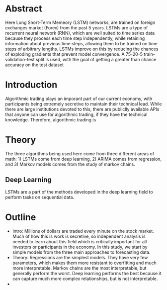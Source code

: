# Abstract
Here Long Short-Term Memeory (LSTM) networks, are trained on foreign exchanges market (Forex) from the past 5 years. LSTMs are a type of recurrent neural network (RNN), which are well suited to time series data because they process each time step independently, while retaining information about previous time steps, allowing them to be trained on time steps of arbitrary lengths. LSTMs improve on this by reducing the chances of exploding gradients that prevent model convergence. A 75-20-5 train-validation-test split is used, with the goal of getting a greater than chance accuracy on the test dataset

# Introduction
Algorithmic trading plays an imporant part of our current economy, with participants being extremely secretive to maintain their technical lead. While there are large institutions devoted to this, there are publiclly available APIs that anyone can use for algorithmic trading, if they have the technical knowledge. Therefore, algorithmic trading is 

# Theory
The three algorithms being used here come from three different areas of math: 1) LSTMs come from deep learning, 2) ARIMA comes from regression, and 3) Markov models comes from the study of markov chains. 
## Deep Learning
LSTMs are a part of the methods developed in the deep learning field to perform tasks on sequential data. 

# Outline
- Intro: Millions of dollars are traded every minute on the stock market. Much of how this is work is secretive, so independent analysis is needed to learn about this field which is critically important for all investors or participants in the economy. In this study, we start by simple models from the three main approaches to forecasting data.
- Theory: Regressions are the simplest models. They have very few parameters, which makes them more resistant to overfitting and much more interpretable. Markov chains are the most interpretable, but generally perform the worst. Deep learning performs the best because it can capture much more complex relationships, but is not interpretable.
- 
